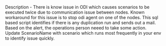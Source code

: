Description - There is know issue in ODI which causes scenarios to be executed twice due to communication issue between nodes. Known workaround for this issue is to stop odi agent on one of the nodes. This sql based script identifies if there is any duplication run and sends out a mail. Based on the alert, the operations person neeed to take some action. Update ScenarioName with scenario which runs most frequently in your env to identify issue quickly.